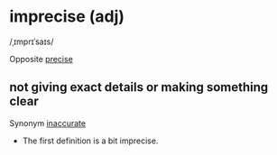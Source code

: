 # imprecise (adj)

/ˌɪmprɪˈsaɪs/

Opposite [precise](precise-adj.md)

## not giving exact details or making something clear

Synonym [inaccurate](inaccurate-adj.md)

- The first definition is a bit imprecise.